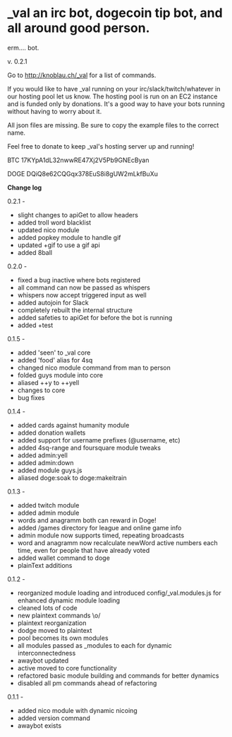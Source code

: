 # _val an irc bot, dogecoin tip bot, and all around good person.

erm.... bot.

v. 0.2.1

Go to http://knoblau.ch/_val for a list of commands.

If you would like to have _val running on your irc/slack/twitch/whatever in our hosting pool let us know.  The hosting pool is run on an EC2 instance and is funded only by donations.  It's a good way to have your bots running without having to worry about it.

All json files are missing.  Be sure to copy the example files to the correct name.

Feel free to donate to keep _val's hosting server up and running!

BTC  17KYpA1dL32nwwRE47Xj2V5Pb9GNEcByan

DOGE DQiQ8e62CQGqx378EuS8i8gUW2mLkfBuXu


**Change log**

0.2.1 - 
+ slight changes to apiGet to allow headers
+ added troll word blacklist
+ updated nico module
+ added popkey module to handle gif
+ updated +gif to use a gif api
+ added 8ball


0.2.0 -
+ fixed a bug inactive where bots registered
+ all command can now be passed as whispers
+ whispers now accept triggered input as well
+ added autojoin for Slack
+ completely rebuilt the internal structure
+ added safeties to apiGet for before the bot is running
+ added +test

0.1.5 -
+ added 'seen' to _val core
+ added 'food' alias for 4sq
+ changed nico module command from man to person
+ folded guys module into core
+ aliased ++y to ++yell
+ changes to core
+ bug fixes

0.1.4 -
+ added cards against humanity module
+ added donation wallets
+ added support for username prefixes (@username, etc)
+ added 4sq-range and foursquare module tweaks
+ added admin:yell
+ added admin:down
+ added module guys.js
+ aliased doge:soak to doge:makeitrain

0.1.3 -
+ added twitch module
+ added admin module
+ words and anagramm both can reward in Doge!
+ added /games directory for league and online game info
+ admin module now supports timed, repeating broadcasts
+ word and anagramm now recalculate newWord active numbers each time, even for people that have already voted
+ added wallet command to doge
+ plainText additions


0.1.2 -
+ reorganized module loading and introduced config/_val.modules.js for enhanced dynamic module loading
+ cleaned lots of code
+ new plaintext commands \o/
+ plaintext reorganization
+ dodge moved to plaintext
+ pool becomes its own modules
+ all modules passed as _modules to each for dynamic interconnectedness
+ awaybot updated
+ active moved to core functionality
+ refactored basic module building and commands for better dynamics
+ disabled all pm commands ahead of refactoring


0.1.1 -
+ added nico module with dynamic nicoing
+ added version command
+ awaybot exists
